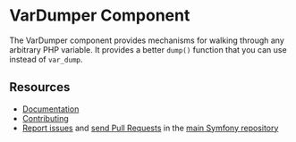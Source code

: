VarDumper Component
===================

The VarDumper component provides mechanisms for walking through any arbitrary
PHP variable. It provides a better `dump()` function that you can use instead
of `var_dump`.

Resources
---------

  * [Documentation](https://symfony.com/doc/current/components/var_dumper/introduction.html)
  * [Contributing](https://symfony.com/doc/current/contributing/index.html)
  * [Report issues](https://github.com/oldpak/symfony/issues) and
    [send Pull Requests](https://github.com/oldpak/symfony/pulls)
    in the [main Symfony repository](https://github.com/oldpak/symfony)
